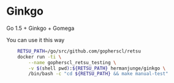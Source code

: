 # Ginkgo

Go 1.5 + Ginkgo + Gomega

You can use it this way

````bash
	RETSU_PATH=/go/src/github.com/gopherscl/retsu
	docker run -ti \
		--name gopherscl_retsu_testing \
		-v $(shell pwd):${RETSU_PATH} hermanjunge/ginkgo \
		/bin/bash -c "cd ${RETSU_PATH} && make manual-test"

````